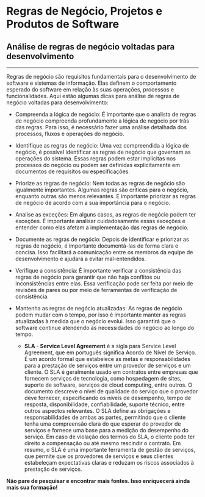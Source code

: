 # **Regras de Negócio, Projetos e Produtos de Software**

## **Análise de regras de negócio voltadas para desenvolvimento**
___
Regras de negócio são requisitos fundamentais para o desenvolvimento de software e sistemas de informação. Elas definem o comportamento esperado do software em relação às suas operações, processos e funcionalidades. Aqui estão algumas dicas para análise de regras de negócio voltadas para desenvolvimento:

* Compreenda a lógica de negócio: É importante que o analista de regras de negócio compreenda profundamente a lógica de negócio por trás das regras. Para isso, é necessário fazer uma análise detalhada dos processos, fluxos e operações do negócio.

* Identifique as regras de negócio: Uma vez compreendida a lógica de negócio, é possível identificar as regras de negócio que governam as operações do sistema. Essas regras podem estar implícitas nos processos do negócio ou podem ser definidas explicitamente em documentos de requisitos ou especificações.

* Priorize as regras de negócio: Nem todas as regras de negócio são igualmente importantes. Algumas regras são críticas para o negócio, enquanto outras são menos relevantes. É importante priorizar as regras de negócio de acordo com a sua importância para o negócio.

* Analise as exceções: Em alguns casos, as regras de negócio podem ter exceções. É importante analisar cuidadosamente essas exceções e entender como elas afetam a implementação das regras de negócio.

* Documente as regras de negócio: Depois de identificar e priorizar as regras de negócio, é importante documentá-las de forma clara e concisa. Isso facilitará a comunicação entre os membros da equipe de desenvolvimento e ajudará a evitar mal-entendidos.

* Verifique a consistência: É importante verificar a consistência das regras de negócio para garantir que não haja conflitos ou inconsistências entre elas. Essa verificação pode ser feita por meio de revisões de pares ou por meio de ferramentas de verificação de consistência.

* Mantenha as regras de negócio atualizadas: As regras de negócio podem mudar com o tempo, por isso é importante manter as regras atualizadas à medida que o negócio evolui. Isso garantirá que o software continue atendendo às necessidades do negócio ao longo do tempo.  
  * **SLA - Service Level Agreement**  é a sigla para Service Level Agreement, que em português significa Acordo de Nível de Serviço. É um acordo formal que estabelece as metas e responsabilidades para a prestação de serviços entre um provedor de serviços e um cliente. O SLA é geralmente usado em contratos entre empresas que fornecem serviços de tecnologia, como hospedagem de sites, suporte de software, serviços de cloud computing, entre outros. O documento descreve o nível de qualidade do serviço que o provedor deve fornecer, especificando os níveis de desempenho, tempo de resposta, disponibilidade, confiabilidade, suporte técnico, entre outros aspectos relevantes. O SLA define as obrigações e responsabilidades de ambas as partes, permitindo que o cliente tenha uma compreensão clara do que esperar do provedor de serviços e fornece uma base para a medição do desempenho do serviço. Em caso de violação dos termos do SLA, o cliente pode ter direito a compensação ou até mesmo rescindir o contrato. Em resumo, o SLA é uma importante ferramenta de gestão de serviços, que permite que os provedores de serviços e seus clientes estabeleçam expectativas claras e reduzam os riscos associados à prestação de serviços.


**Não pare de pesquisar e encontrar mais fontes. Isso enriquecerá ainda mais sua formação!**